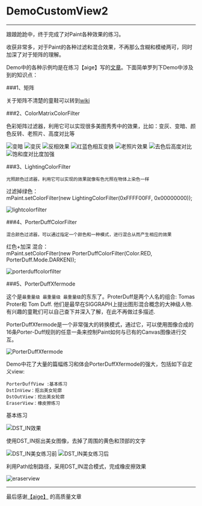 # DemoCustomView2
---

踉踉跄跄中，终于完成了对Paint各种效果的练习。

收获非常多，对于Paint的各种过滤和混合效果，不再那么含糊和模棱两可，同时加深了对于矩阵的理解。

Demo中的各种示例均是在练习【aige】写的[文章](http://blog.csdn.net/aigestudio/article/details/41316141)。下面简单罗列下Demo中涉及到的知识点：<br>

###1、矩阵

关于矩阵不清楚的童鞋可以转到[wiki](https://zh.wikipedia.org/wiki/%E7%9F%A9%E9%98%B5)

###2、ColorMatrixColorFilter

色彩矩阵过滤器，利用它可以实现很多美图秀秀中的效果，比如：变灰、变暗、颜色反转、老照片、高度对比等

![变暗](https://github.com/LeeeYou/DemoCustomView2/blob/master/effectPicture/colormatrix_%E5%8F%98%E6%9A%97.png)
![变灰](https://github.com/LeeeYou/DemoCustomView2/blob/master/effectPicture/colormatrix_%E5%8F%98%E7%81%B0.png)
![反相效果](https://github.com/LeeeYou/DemoCustomView2/blob/master/effectPicture/colormatrix_%E5%8F%8D%E7%9B%B8.png)
![红蓝色相互变换](https://github.com/LeeeYou/DemoCustomView2/blob/master/effectPicture/colormatrix_%E7%BA%A2%E8%93%9D%E8%89%B2%E4%BA%92%E7%9B%B8%E5%8F%98%E6%8D%A2.png)
![老照片效果](https://github.com/LeeeYou/DemoCustomView2/blob/master/effectPicture/colormatrix_%E8%80%81%E7%85%A7%E7%89%87.png)
![去色后高度对比](https://github.com/LeeeYou/DemoCustomView2/blob/master/effectPicture/colormatrix_%E5%8E%BB%E8%89%B2%E5%90%8E%E9%AB%98%E5%BA%A6%E5%AF%B9%E6%AF%94.png)
![饱和度对比度加强](https://github.com/LeeeYou/DemoCustomView2/blob/master/effectPicture/colormatrix_%E9%A5%B1%E5%92%8C%E5%BA%A6%E5%AF%B9%E6%AF%94%E5%BA%A6%E5%8A%A0%E5%BC%BA.png)

###3、LightingColorFilter

`光照颜色过滤器，利用它可以实现的效果就像有色光照在物体上染色一样`

过滤掉绿色：<br>
mPaint.setColorFilter(new LightingColorFilter(0xFFFF00FF, 0x00000000));
 
![lightcolorfilter](https://github.com/LeeeYou/DemoCustomView2/blob/master/effectPicture/lightcolorfilter.png)


###4、PorterDuffColorFilter

`混合颜色过滤器，可以通过指定一个颜色和一种模式，进行混合从而产生相应的效果`

红色+加深 混合：<br>
mPaint.setColorFilter(new PorterDuffColorFilter(Color.RED, PorterDuff.Mode.DARKEN));

![porterduffcolorfilter](https://github.com/LeeeYou/DemoCustomView2/blob/master/effectPicture/porterduffcolorfilter.png)


###5、PorterDuffXfermode

这个是`最重量级 最重量级 最重量级`的东东了。ProterDuff是两个人名的组合: Tomas Proter和 Tom Duff. 他们是最早在SIGGRAPH上提出图形混合概念的大神级人物.有兴趣的童靴们可以自己查下并深入了解，在此不再做过多描述.

PorterDuffXfermode是一个非常强大的转换模式，通过它，可以使用图像合成的16条Porter-Duff规则的任意一条来控制Paint如何与已有的Canvas图像进行交互。

![PorterDuffXfermode](https://github.com/LeeeYou/DemoCustomView2/blob/master/effectPicture/porterduffxfermode2.jpg)

Demo中花了大量的篇幅练习和体会PorterDuffXfermode的强大，包括如下自定义view:
>
    PorterDuffView :基本练习
    DstInView：抠出美女轮廓
    DstOutView：挖出美女轮廓
    EraserView：橡皮擦练习
    
基本练习

![DST_IN效果](https://github.com/LeeeYou/DemoCustomView2/blob/master/effectPicture/porterduffxfermode.png)


使用DST_IN抠出美女图像，去掉了周围的黄色和顶部的文字

![DST_IN美女练习前](https://github.com/LeeeYou/DemoCustomView2/blob/master/effectPicture/dst_in_%E7%BE%8E%E5%A5%B3%E7%BB%83%E4%B9%A0_%E5%89%8D.png)
![DST_IN美女练习后](https://github.com/LeeeYou/DemoCustomView2/blob/master/effectPicture/dst_in_%E7%BE%8E%E5%A5%B3%E7%BB%83%E4%B9%A0_%E5%90%8E.png)


利用Path绘制路径，采用DST_IN混合模式，完成橡皮擦效果

![eraserview](https://github.com/LeeeYou/DemoCustomView2/blob/master/effectPicture/eraserview.png)


---

最后感谢[【aige】](http://blog.csdn.net/aigestudio/article/details/41316141) 的高质量文章
